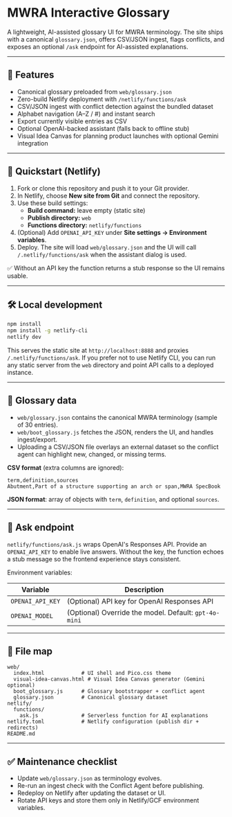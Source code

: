 # MWRA Interactive Glossary

A lightweight, AI-assisted glossary UI for MWRA terminology. The site ships with a
canonical `glossary.json`, offers CSV/JSON ingest, flags conflicts, and exposes an
optional `/ask` endpoint for AI-assisted explanations.

---

## 🚀 Features

- Canonical glossary preloaded from `web/glossary.json`
- Zero-build Netlify deployment with `/netlify/functions/ask`
- CSV/JSON ingest with conflict detection against the bundled dataset
- Alphabet navigation (A–Z / #) and instant search
- Export currently visible entries as CSV
- Optional OpenAI-backed assistant (falls back to offline stub)
- Visual Idea Canvas for planning product launches with optional Gemini integration

---

## 🔧 Quickstart (Netlify)

1. Fork or clone this repository and push it to your Git provider.
2. In Netlify, choose **New site from Git** and connect the repository.
3. Use these build settings:
   - **Build command:** leave empty (static site)
   - **Publish directory:** `web`
   - **Functions directory:** `netlify/functions`
4. (Optional) Add `OPENAI_API_KEY` under **Site settings → Environment variables**.
5. Deploy. The site will load `web/glossary.json` and the UI will call
   `/.netlify/functions/ask` when the assistant dialog is used.

✅ Without an API key the function returns a stub response so the UI remains usable.

---

## 🛠 Local development

```bash
npm install
npm install -g netlify-cli
netlify dev
```

This serves the static site at `http://localhost:8888` and proxies `/.netlify/functions/ask`.
If you prefer not to use Netlify CLI, you can run any static server from the `web`
directory and point API calls to a deployed instance.

---

## 📘 Glossary data

- `web/glossary.json` contains the canonical MWRA terminology (sample of 30 entries).
- `web/boot_glossary.js` fetches the JSON, renders the UI, and handles ingest/export.
- Uploading a CSV/JSON file overlays an external dataset so the conflict agent can
  highlight new, changed, or missing terms.

**CSV format** (extra columns are ignored):

```text
term,definition,sources
Abutment,Part of a structure supporting an arch or span,MWRA SpecBook
```

**JSON format**: array of objects with `term`, `definition`, and optional `sources`.

---

## 🤖 Ask endpoint

`netlify/functions/ask.js` wraps OpenAI's Responses API. Provide an `OPENAI_API_KEY`
to enable live answers. Without the key, the function echoes a stub message so the
frontend experience stays consistent.

Environment variables:

| Variable         | Description                                              |
| ---------------- | -------------------------------------------------------- |
| `OPENAI_API_KEY` | (Optional) API key for OpenAI Responses API              |
| `OPENAI_MODEL`   | (Optional) Override the model. Default: `gpt-4o-mini`    |

---

## 📂 File map

```
web/
  index.html            # UI shell and Pico.css theme
  visual-idea-canvas.html # Visual Idea Canvas generator (Gemini optional)
  boot_glossary.js      # Glossary bootstrapper + conflict agent
  glossary.json         # Canonical glossary dataset
netlify/
  functions/
    ask.js              # Serverless function for AI explanations
netlify.toml            # Netlify configuration (publish dir + redirects)
README.md
```

---

## ✅ Maintenance checklist

- Update `web/glossary.json` as terminology evolves.
- Re-run an ingest check with the Conflict Agent before publishing.
- Redeploy on Netlify after updating the dataset or UI.
- Rotate API keys and store them only in Netlify/GCF environment variables.
